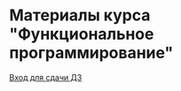Материалы курса "Функциональное программирование"
======

[Вход для сдачи ДЗ](http://ejudge.bsu.ru/cgi-bin/new-client?contest_id=30&locale_id=1)